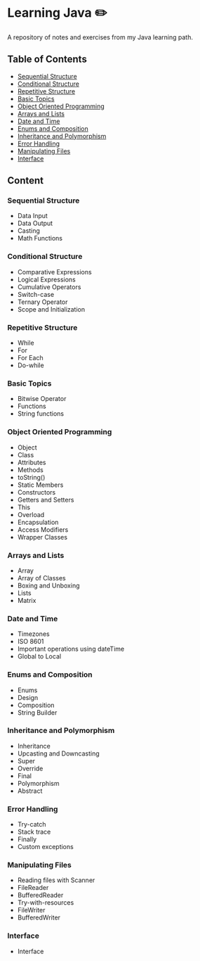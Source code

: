 # Learning Java :pencil2:
A repository of notes and exercises from my Java learning path.

## Table of Contents
- [Sequential Structure](#sequential-structure)
- [Conditional Structure](#conditional-structure)
- [Repetitive Structure](#repetitive-structure)
- [Basic Topics](#basic-topics)
- [Object Oriented Programming](#object-oriented-programming)
- [Arrays and Lists](#arrays-and-lists)
- [Date and Time](#date-and-time)
- [Enums and Composition](#enums-and-composition)
- [Inheritance and Polymorphism](#inheritance-and-polymorphism)
- [Error Handling](#error-handling)
- [Manipulating Files](#manipulating-files)
- [Interface](#interface)

## Content

### Sequential Structure
- Data Input
- Data Output
- Casting
- Math Functions

### Conditional Structure
- Comparative Expressions
- Logical Expressions
- Cumulative Operators
- Switch-case
- Ternary Operator
- Scope and Initialization

### Repetitive Structure
- While
- For
- For Each
- Do-while

### Basic Topics
- Bitwise Operator
- Functions
- String functions

### Object Oriented Programming
- Object
- Class
- Attributes
- Methods
- toString()
- Static Members
- Constructors
- Getters and Setters
- This
- Overload
- Encapsulation
- Access Modifiers
- Wrapper Classes

### Arrays and Lists
- Array
- Array of Classes
- Boxing and Unboxing
- Lists
- Matrix

### Date and Time
- Timezones
- ISO 8601
- Important operations using dateTime
- Global to Local

### Enums and Composition
- Enums
- Design
- Composition
- String Builder

### Inheritance and Polymorphism
- Inheritance
- Upcasting and Downcasting
- Super
- Override
- Final
- Polymorphism
- Abstract

### Error Handling
- Try-catch
- Stack trace
- Finally
- Custom exceptions

### Manipulating Files
- Reading files with Scanner
- FileReader
- BufferedReader
- Try-with-resources
- FileWriter
- BufferedWriter

### Interface
- Interface
